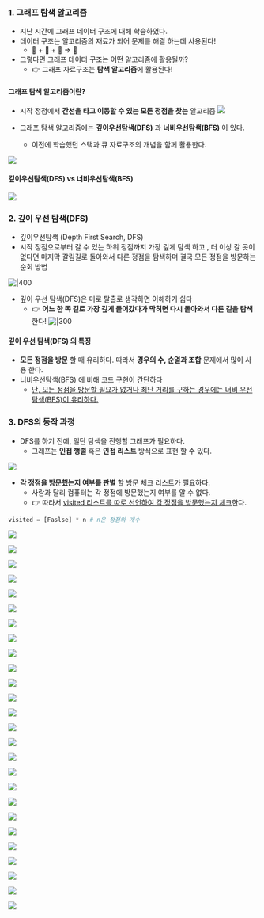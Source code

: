 ### 1. 그래프 탐색 알고리즘
- 지난 시간에 그래프 데이터 구조에 대해 학습하였다.
- 데이터 구조는 알고리즘의 재료가 되어 문제를 해결 하는데 사용된다!
	- 🥝 + 🍎 + 🍌 ⇒ 🍹
- 그렇다면 그래프 데이터 구조는 어떤 알고리즘에 활용될까? 
	- 👉 그래프 자료구조는 **탐색 알고리즘**에 활용된다!

#### 그래프 탐색 알고리즘이란? 
- 시작 정점에서 **간선을 타고 이동할 수 있는 모든 정점을 찾는** 알고리즘
![](assets/BFSDFS.png)

- 그래프 탐색 알고리즘에는 **깊이우선탐색(DFS)** 과 **너비우선탐색(BFS)** 이 있다.
	- 이전에 학습했던 스택과 큐 자료구조의 개념을 함께 활용한다. 

![](assets/Pasted%20image%2020230318013922.png)

#### 깊이우선탐색(DFS) vs 너비우선탐색(BFS)
![](assets/Pasted%20image%2020230318014341.png)


### 2. 깊이 우선 탐색(DFS)
- 깊이우선탐색 (Depth First Search, DFS)
- 시작 정점으로부터 갈 수 있는 하위 정점까지 가장 깊게 탐색 하고 , 더 이상 갈 곳이 없다면 마지막 갈림길로 돌아와서 다른 정점을 탐색하며 결국 모든 정점을 방문하는 순회 방법

![|400](assets/Pasted%20image%2020230318015156.png)

- 깊이 우선 탐색(DFS)은 미로 탈출로 생각하면 이해하기 쉽다
	- 👉 **어느 한 쪽 길로 가장 깊게 들어갔다가 막히면 다시 돌아와서 다른 길을 탐색** 한다!
![|300](assets/img.png)


#### 깊이 우선 탐색(DFS) 의 특징
- **모든 정점을 방문** 할 때 유리하다. 따라서 **경우의 수, 순열과 조합** 문제에서 많이 사용
한다.
- 너비우선탐색(BFS) 에 비해 코드 구현이 간단하다
	- <u>단, 모든 정점을 방문할 필요가 없거나 최단 거리를 구하는 경우에는 너비 우선 탐색(BFS)이 유리하다.</u>

### 3. DFS의 동작 과정
- DFS를 하기 전에, 일단 탐색을 진행할 그래프가 필요하다. 
	- 그래프는 **인접 행렬** 혹은 **인접 리스트** 방식으로 표현 할 수 있다. 

![](assets/Pasted%20image%2020230318020209.png)

- **각 정점을 방문했는지 여부를 판별** 할 방문 체크 리스트가 필요하다.
	- 사람과 달리 컴퓨터는 각 정점에 방문했는지 여부를 알 수 없다.
	- 👉 따라서 <u>visited 리스트를 따로 선언하여 각 정점을 방문했는지 체크</u>한다.

```python
visited = [Faslse] * n # n은 정점의 개수
```

![](assets/Pasted%20image%2020230318020838.png)

![](assets/Pasted%20image%2020230318021118.png)

![](assets/Pasted%20image%2020230318021319.png)

![](assets/Pasted%20image%2020230318021427.png)

![](assets/Pasted%20image%2020230318021910.png)

![](assets/Pasted%20image%2020230318021958.png)

![](assets/Pasted%20image%2020230318022044.png)

![](assets/Pasted%20image%2020230318022146.png)

![](assets/Pasted%20image%2020230318022231.png)

![](assets/Pasted%20image%2020230318022414.png)

![](assets/Pasted%20image%2020230318022656.png)

![](assets/Pasted%20image%2020230318022745.png)

![](assets/Pasted%20image%2020230318022822.png)

![](assets/Pasted%20image%2020230318022903.png)

![](assets/Pasted%20image%2020230318023019.png)

![](assets/Pasted%20image%2020230318023101.png)

![](assets/Pasted%20image%2020230318023144.png)

![](assets/Pasted%20image%2020230318023250.png)

![](assets/Pasted%20image%2020230318023326.png)

![](assets/Pasted%20image%2020230318023437.png)

![](assets/Pasted%20image%2020230318023531.png)

![](assets/Pasted%20image%2020230318023621.png)

![](assets/Pasted%20image%2020230318023730.png)

![](assets/Pasted%20image%2020230318023811.png)

![](assets/Pasted%20image%2020230318023954.png)

![](assets/Pasted%20image%2020230318024329.png)